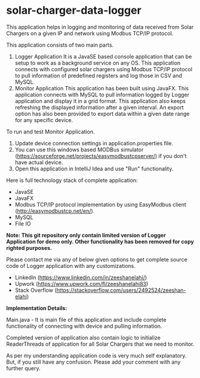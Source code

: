 # solar-charger-data-logger
This application helps in logging and monitoring of data received from Solar Chargers on a given IP and network using Modbus TCP/IP protocol.

This application consists of two main parts.
1. Logger Application It is a JavaSE based console application that can be setup to work as a background service on any OS. This application connects with configured solar chargers using Modbus TCP/IP protocol to pull information of predefined registers and log those in CSV and MySQL.
2. Monitor Application This application has been built using JavaFX. This application connects with MySQL to pull information logged by Logger application and display it in a grid format. This application also keeps refreshing the displayed information after a given interval. An export option has also been provided to export data within a given date range for any specific device.

To run and test Monitor Application.
1. Update device connection settings in application.properties file.
2. You can use this windows based MODBus simulator (https://sourceforge.net/projects/easymodbustcpserver/) if you don't have actual device.
3. Open this application in IntelliJ Idea and use "Run" functionality.

Here is full technology stack of complete application:
* JavaSE
* JavaFX
* Modbus TCP/IP protocol implementation by using EasyModbus client (http://easymodbustcp.net/en/).
* MySQL
* File IO

**Note: This git repository only contain limited version of Logger Application for demo only. Other functionality has been removed for copy righted purposes.**

Please contact me via any of below given options to get complete source code of Logger application with any customizations.
* LinkedIn (https://www.linkedin.com/in/zeeshanelahi/)
* Upwork (https://www.upwork.com/fl/zeeshanelahi83)
* Stack Overflow (https://stackoverflow.com/users/2492524/zeeshan-elahi)

**Implementation Details:**

Main.java - It is main file of this application and include complete functionality of connecting with device and pulling information.

Completed version of application also contain logic to initialize ReaderThreads of application for all Solar Chargers that we need to monitor.

As per my understanding application code is very much self explanatory. But, if you still have any confusion. Please add your comment with any further query.